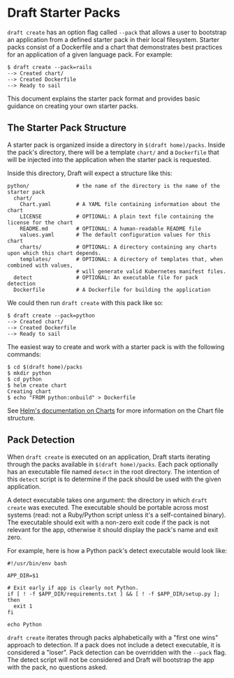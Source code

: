 # Draft Starter Packs

`draft create` has an option flag called `--pack` that allows a user to bootstrap an application
from a defined starter pack in their local filesystem. Starter packs consist of a Dockerfile and
a chart that demonstrates best practices for an application of a given language pack. For example:

```
$ draft create --pack=rails
--> Created chart/
--> Created Dockerfile
--> Ready to sail
```

This document explains the starter pack format and provides basic guidance on creating your own
starter packs.

## The Starter Pack Structure

A starter pack is organized inside a directory in `$(draft home)/packs`. Inside the pack's directory,
there will be a template `chart/` and a `Dockerfile` that will be injected into the application
when the starter pack is requested.

Inside this directory, Draft will expect a structure like this:

```
python/               # the name of the directory is the name of the starter pack
  chart/
    Chart.yaml        # A YAML file containing information about the chart
    LICENSE           # OPTIONAL: A plain text file containing the license for the chart
    README.md         # OPTIONAL: A human-readable README file
    values.yaml       # The default configuration values for this chart
    charts/           # OPTIONAL: A directory containing any charts upon which this chart depends.
    templates/        # OPTIONAL: A directory of templates that, when combined with values,
                      # will generate valid Kubernetes manifest files.
  detect              # OPTIONAL: An executable file for pack detection
  Dockerfile          # A Dockerfile for building the application
```

We could then run `draft create` with this pack like so:

```
$ draft create --pack=python
--> Created chart/
--> Created Dockerfile
--> Ready to sail
```

The easiest way to create and work with a starter pack is with the following commands:

```
$ cd $(draft home)/packs
$ mkdir python
$ cd python
$ helm create chart
Creating chart
$ echo "FROM python:onbuild" > Dockerfile
```

See [Helm's documentation on Charts][charts] for more information on the Chart file structure.

## Pack Detection

When `draft create` is executed on an application, Draft starts iterating through the packs available
in `$(draft home)/packs`. Each pack optionally has an executable file named `detect` in the root
directory. The intention of this `detect` script is to determine if the pack should be used with
the given application.

A detect executable takes one argument: the directory in which `draft create` was executed. The
executable should be portable across most systems (read: not a Ruby/Python script unless it's
a self-contained binary). The executable should exit with a non-zero exit code if the pack is not
relevant for the app, otherwise it should display the pack's name and exit zero.

For example, here is how a Python pack's detect executable would look like:

```
#!/usr/bin/env bash

APP_DIR=$1

# Exit early if app is clearly not Python.
if [ ! -f $APP_DIR/requirements.txt ] && [ ! -f $APP_DIR/setup.py ]; then
  exit 1
fi

echo Python
```

`draft create` iterates through packs alphabetically with a "first one wins" approach to detection.
If a pack does not include a detect executable, it is considered a "loser". Pack detection can be
overridden with the `--pack` flag. The detect script will not be considered and Draft will bootstrap
the app with the pack, no questions asked.

[charts]: https://github.com/kubernetes/helm/blob/master/docs/charts.md
